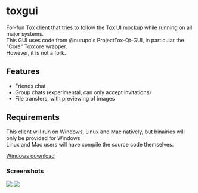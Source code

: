 toxgui
======

For-fun Tox client that tries to follow the Tox UI mockup while running on all major systems. <br/>
This GUI uses code from @nurupo's ProjectTox-Qt-GUI, in particular the "Core" Toxcore wrapper. <br/>
However, it is not a fork.

<h2>Features</h2>

- Friends chat
- Group chats (experimental, can only accept invitations)
- File transfers, with previewing of images

<h2>Requirements</h2>

This client will run on Windows, Linux and Mac natively, but binairies will only be provided for Windows. <br/>
Linux and Mac users will have compile the source code themselves.

<a href="https://jenkins.libtoxcore.so/job/tux3-toxgui-win32/18/artifact/toxgui-win32.zip">Windows download</a>

<h3>Screenshots</h3>
<img src="http://i.imgur.com/eMxaxib.png"/>
<img src="http://i.imgur.com/66ARBGC.png"/>
